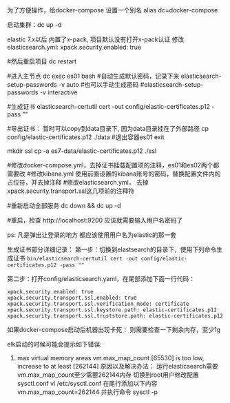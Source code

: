 为了方便操作，给docker-compose 设置一个别名
 alias dc=docker-compose
 
启动集群：dc up -d

elastic 7.x以后 内置了x-pack, 项目默认没有打开x-pack认证
修改elasticsearch.yml:
 xpack.security.enabled: true
 
#然后重启项目
dc restart

#进入主节点
dc exec es01 bash
#自动生成默认密码，记录下来
elasticsearch-setup-passwords -v auto
#也可以手动生成密码
#elasticsearch-setup-passwords -v interactive

#生成证书
elasticsearch-certutil cert -out config/elastic-certificates.p12 -pass ""

#导出证书： 暂时可以copy到data目录下, 因为data目录挂在了外部路径
cp config/elastic-certificates.p12 ./data
#退出容器es01
exit

mkdir ssl
cp -a es7-data/elastic-certificates.p12 ./ssl

#修改docker-compose.yml，去掉证书挂载配置项的注释，es01和es02两个都需要改
#修改kibana.yml 使用前面设置的kibana账号的密码，替换配置文件内的占位符，并去掉注释
#修改elasticsearch.yml， 去掉xpack.security.transport.ssl这几项前的注释符

#重新启动全部服务
dc down && dc up -d

#重启，检查
http://localhost:9200  应该就需要输入用户名密码了

ps: 凡是弹出让登录的地方 都应该使用用户名为elastic的那一套


生成证书部分详细记录：
第一步：切换到elastsearch的目录下，使用下列命令生成证书
```bin/elasticsearch-certutil cert -out config/elastic-certificates.p12 -pass ""```

第二步：打开config/elasticsearch.yaml，在尾部添加下面一行代码：

```
xpack.security.enabled: true
xpack.security.transport.ssl.enabled: true
xpack.security.transport.ssl.verification_mode: certificate
xpack.security.transport.ssl.keystore.path: elastic-certificates.p12
xpack.security.transport.ssl.truststore.path: elastic-certificates.p12
```
如果docker-compose启动后机器出现卡死：
则需要检查一下剩余内存，至少1g

elk启动的时候可能会提示如下错误:
1. max virtual memory areas vm.max_map_count [65530] is too low, increase to at least [262144]
原因以及解决办法：
运行elasticsearch需要vm.max_map_count至少需要262144内存
切换到root用户修改配置sysctl.conf
vi /etc/sysctl.conf
在尾行添加以下内容   
vm.max_map_count=262144
并执行命令
sysctl -p
